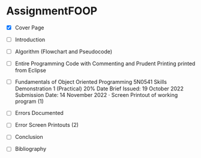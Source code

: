 # AssignmentFOOP



- [x] Cover Page

- [ ] Introduction

- [ ] Algorithm (Flowchart and Pseudocode)

- [ ] Entire Programming Code with Commenting and Prudent Printing printed from Eclipse

- [ ] Fundamentals of Object Oriented Programming 5N0541 Skills Demonstration 1 (Practical) 20% Date Brief Issued: 19 October 2022 Submission Date: 14 November 2022 · Screen Printout of working program (1)

- [ ] Errors Documented

- [ ] Error Screen Printouts (2) 

- [ ] Conclusion

- [ ] Bibliography